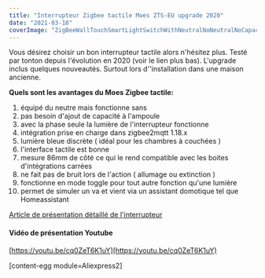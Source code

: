 ```yaml
---
title: "Interrupteur Zigbee tactile Moes ZTS-EU upgrade 2020"
date: "2021-03-18"
coverImage: "ZigBeeWallTouchSmartLightSwitchWithNeutralNoNeutralNoCapacitorSmartLifeTuyaWorks.jpg"
---
```


Vous désirez choisir un bon interrupteur tactile alors n'hésitez plus. Testé par tonton depuis l'évolution en 2020 (voir le lien plus bas). L'upgrade inclus quelques nouveautés. Surtout lors d''installation dans une maison ancienne.

**Quels sont les avantages du Moes Zigbee tactile:**

1. équipé du neutre mais fonctionne sans
2. pas besoin d'ajout de capacité à l'ampoule
3. avec la phase seule la lumière de l'interrupteur fonctionne
4. intégration prise en charge dans zigbee2mqtt 1.18.x
5. lumière bleue discrète ( idéal pour les chambres à couchées )
6. l'interface tactile est bonne
7. mesure 86mm de côté ce qui le rend compatible avec les boites d'intégrations carrées
8. ne fait pas de bruit lors de l'action ( allumage ou extinction )
9. fonctionne en mode toggle pour tout autre fonction qu'une lumière
10. permet de simuler un va et vient via un assistant domotique tel que Homeassistant

[Article de présentation détaillé de l'interrupteur](https://www.haade.fr/blog/test-de-matos/test-moes-interrupteur-zigbee-tactile-zts-eu-upgrade-2020/)

#### **Vidéo de présentation Youtube**

[https://youtu.be/cq0ZeT6K1uY](https://youtu.be/cq0ZeT6K1uY)

\[content-egg module=Aliexpress2\]
